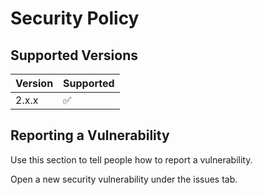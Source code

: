 # Security Policy

## Supported Versions

| Version | Supported          |
| ------- | ------------------ |
| 2.x.x   | :white_check_mark: |

## Reporting a Vulnerability

Use this section to tell people how to report a vulnerability.

Open a new security vulnerability under the issues tab.
